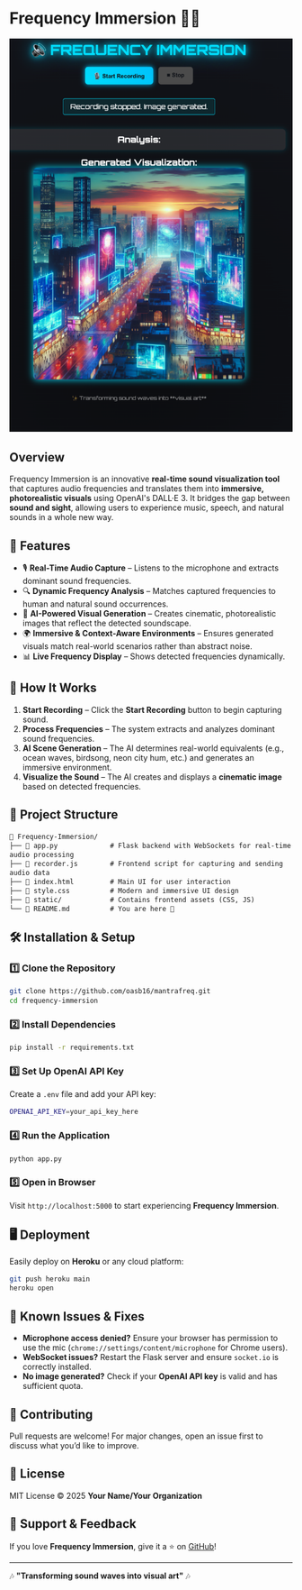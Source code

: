 # Frequency Immersion 🎵🔮
![Frequency Visualization](static/img/sample.png)
## **Overview**
Frequency Immersion is an innovative **real-time sound visualization tool** that captures audio frequencies and translates them into **immersive, photorealistic visuals** using OpenAI's DALL·E 3. It bridges the gap between **sound and sight**, allowing users to experience music, speech, and natural sounds in a whole new way.

## **🔧 Features**
- 🎙 **Real-Time Audio Capture** – Listens to the microphone and extracts dominant sound frequencies.
- 🔍 **Dynamic Frequency Analysis** – Matches captured frequencies to human and natural sound occurrences.
- 🎨 **AI-Powered Visual Generation** – Creates cinematic, photorealistic images that reflect the detected soundscape.
- 🌍 **Immersive & Context-Aware Environments** – Ensures generated visuals match real-world scenarios rather than abstract noise.
- 📊 **Live Frequency Display** – Shows detected frequencies dynamically.

## **🚀 How It Works**
1. **Start Recording** – Click the **Start Recording** button to begin capturing sound.
2. **Process Frequencies** – The system extracts and analyzes dominant sound frequencies.
3. **AI Scene Generation** – The AI determines real-world equivalents (e.g., ocean waves, birdsong, neon city hum, etc.) and generates an immersive environment.
4. **Visualize the Sound** – The AI creates and displays a **cinematic image** based on detected frequencies.

## **📂 Project Structure**
```
📁 Frequency-Immersion/
├── 📄 app.py             # Flask backend with WebSockets for real-time audio processing
├── 📄 recorder.js        # Frontend script for capturing and sending audio data
├── 📄 index.html         # Main UI for user interaction
├── 📄 style.css          # Modern and immersive UI design
├── 📁 static/            # Contains frontend assets (CSS, JS)
└── 📄 README.md          # You are here 📖
```

## **🛠 Installation & Setup**
### **1️⃣ Clone the Repository**
```bash
git clone https://github.com/oasb16/mantrafreq.git
cd frequency-immersion
```
### **2️⃣ Install Dependencies**
```bash
pip install -r requirements.txt
```
### **3️⃣ Set Up OpenAI API Key**
Create a `.env` file and add your API key:
```bash
OPENAI_API_KEY=your_api_key_here
```
### **4️⃣ Run the Application**
```bash
python app.py
```
### **5️⃣ Open in Browser**
Visit `http://localhost:5000` to start experiencing **Frequency Immersion**.

## **🖥️ Deployment**
Easily deploy on **Heroku** or any cloud platform:
```bash
git push heroku main
heroku open
```

## **📢 Known Issues & Fixes**
- **Microphone access denied?** Ensure your browser has permission to use the mic (`chrome://settings/content/microphone` for Chrome users).
- **WebSocket issues?** Restart the Flask server and ensure `socket.io` is correctly installed.
- **No image generated?** Check if your **OpenAI API key** is valid and has sufficient quota.

## **🤝 Contributing**
Pull requests are welcome! For major changes, open an issue first to discuss what you’d like to improve.

## **📜 License**
MIT License © 2025 **Your Name/Your Organization**

## **🌟 Support & Feedback**
If you love **Frequency Immersion**, give it a ⭐ on [GitHub](https://github.com/oasb16/mantrafreq.git)!

---
🎶 **"Transforming sound waves into visual art"** 🎶


